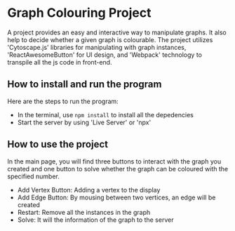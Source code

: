 # Graph Colouring Project
A project provides an easy and interactive way to manipulate graphs. It also help to decide whether a given graph is colourable. The project utilizes 'Cytoscape.js' libraries for manipulating with graph instances, 'ReactAwesomeButton' for UI design, and 'Webpack' technology to transpile all the js code in front-end.
## How to install and run the program
Here are the steps to run the program:
- In the terminal, use `npm install` to install all the depedencies
- Start the server by using 'Live Server' or 'npx'
## How to use the project
In the main page, you will find three buttons to interact with the graph you created and one button to solve whether the graph can be coloured with the specified number.

- Add Vertex Button: Adding a vertex to the display
- Add Edge Button: By mousing between two vertices, an edge will be created
- Restart: Remove all the instances in the graph
- Solve: It will the information of the graph to the server
